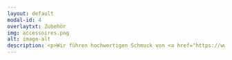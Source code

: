 ```yaml
---
layout: default
modal-id: 4
overlaytxt: Zubehör
img: accessoires.png
alt: image-alt
description: <p>Wir führen hochwertigen Schmuck von <a href="https://www.crystalart.de/" target="_blank" rel="noopener noreferrer">Crystalart</a> aus Augsburg. Mit diesem Partner können wir auch Sonderanfertigungen ermöglichen.</p><p>Schuhe aus Leder und Brautsneaker in Spitze oder Glitter von Gautsche. Teils in halben Größen lieferbar.</p><p>Zudem haben wir eine große Auswahl an Haarschmuck, Schleiern, Reifröcken und Jacken von verschiedenen Herstellern.</p>
---
```

